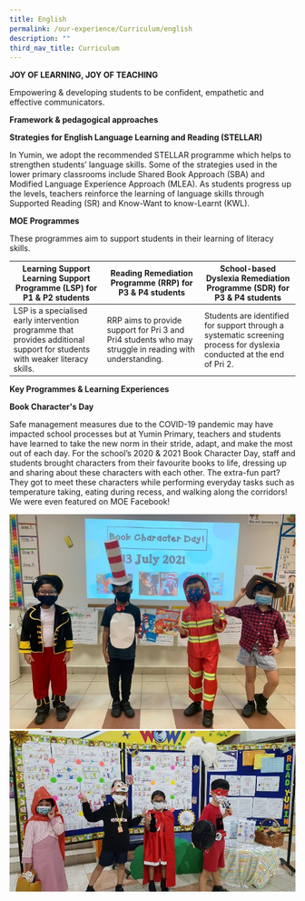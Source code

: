 ```yaml
---
title: English
permalink: /our-experience/Curriculum/english
description: ""
third_nav_title: Curriculum
---
```

**JOY OF LEARNING, JOY OF TEACHING**


Empowering & developing students to be confident, empathetic and effective communicators.

**Framework & pedagogical approaches**


  

**Strategies for English Language Learning and Reading (STELLAR)**

In Yumin, we adopt the recommended STELLAR programme which helps to strengthen students’ language skills. Some of the strategies used in the lower primary classrooms include Shared Book Approach (SBA) and Modified Language Experience Approach (MLEA). As students progress up the levels, teachers reinforce the learning of language skills through Supported Reading (SR) and Know-Want to know-Learnt (KWL).

  

**MOE Programmes**

These programmes aim to support students in their learning of literacy skills.



| Learning Support Learning Support Programme (LSP) for P1 & P2 students| Reading Remediation Programme (RRP) for P3 & P4 students | School-based Dyslexia Remediation Programme (SDR) for P3 & P4 students |
| -------- | -------- | -------- |
| LSP is a specialised early intervention programme that provides additional support for students with weaker literacy skills.     | RRP aims to provide support for Pri 3 and Pri4 students who may struggle in reading with understanding.     | Students are identified for support through a systematic screening process for dyslexia conducted at the end of Pri 2.     |

**Key Programmes & Learning Experiences**
  

**Book Character's Day**

Safe management measures due to the COVID-19 pandemic may have impacted school processes but at Yumin Primary, teachers and students have learned to take the new norm in their stride, adapt, and make the most out of each day. For the school’s 2020 & 2021 Book Character Day, staff and students brought characters from their favourite books to life, dressing up and sharing about these characters with each other. The extra-fun part? They got to meet these characters while performing everyday tasks such as temperature taking, eating during recess, and walking along the corridors! We were even featured on MOE Facebook!

![](/images/bookchar1.jpg)
![](/images/bookchar2.jpg)